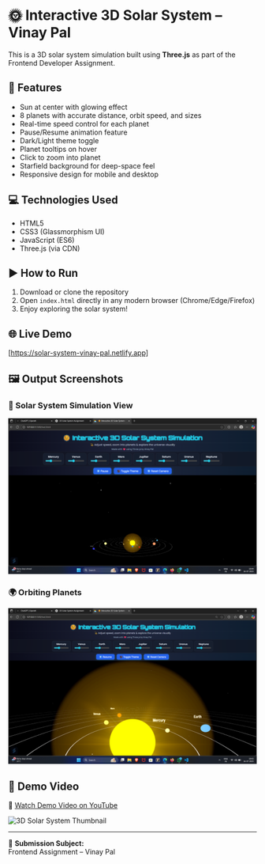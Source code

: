 # 🌞 Interactive 3D Solar System – Vinay Pal

This is a 3D solar system simulation built using **Three.js** as part of the Frontend Developer Assignment.

## 🚀 Features

- Sun at center with glowing effect
- 8 planets with accurate distance, orbit speed, and sizes
- Real-time speed control for each planet
- Pause/Resume animation feature
- Dark/Light theme toggle
- Planet tooltips on hover
- Click to zoom into planet
- Starfield background for deep-space feel
- Responsive design for mobile and desktop

## 💻 Technologies Used

- HTML5
- CSS3 (Glassmorphism UI)
- JavaScript (ES6)
- Three.js (via CDN)

## ▶️ How to Run

1. Download or clone the repository
2. Open `index.html` directly in any modern browser (Chrome/Edge/Firefox)
3. Enjoy exploring the solar system!

## 🌐 Live Demo

[https://solar-system-vinay-pal.netlify.app]

## 🖼️ Output Screenshots

### 🌌 Solar System Simulation View

![Screenshot 1](screenshots/solar-system-1.png)

### 🌍 Orbiting Planets

![Screenshot 2](screenshots/sun-view.png)

## 🎥 Demo Video

🔗 [Watch Demo Video on YouTube](https://youtu.be/zgx2dWhNlPs)

![3D Solar System Thumbnail](https://img.youtube.com/vi/zgx2dWhNlPs/maxresdefault.jpg)

---

📧 **Submission Subject:**  
Frontend Assignment – Vinay Pal
